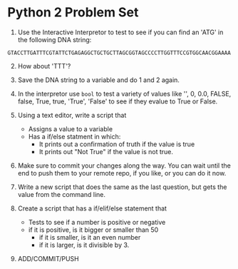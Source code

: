 Python 2 Problem Set
===================

1. Use the Interactive Interpretor to test to see if you can find an 'ATG' in the following DNA string:

```
GTACCTTGATTTCGTATTCTGAGAGGCTGCTGCTTAGCGGTAGCCCCTTGGTTTCCGTGGCAACGGAAAA
```

2. How about 'TTT'?

3. Save the DNA string to a variable and do 1 and 2 again.

4. In the interpretor use `bool` to test a variety of values like '', 0, 0.0, FALSE, false, True, true, 'True', 'False' to see if they evalue to True or False.

5. Using a text editor, write a script that 
    - Assigns a value to a variable
    - Has a if/else statment in which:
       - It prints out a confirmation of truth if the value is true
       - It prints out "Not True" if the value is not true. 

6. Make sure to commit your changes along the way. You can wait until the end to push them to your remote repo, if you like, or you can do it now. 

7. Write a new script that does the same as the last question, but gets the value from the command line.

8. Create a script that has a if/elif/else statement that
    - Tests to see if a number is positive or negative
    - if it is positive, is it bigger or smaller than 50
      - if it is smaller, is it an even number
      - if it is larger, is it divisible by 3.  

9. ADD/COMMIT/PUSH
